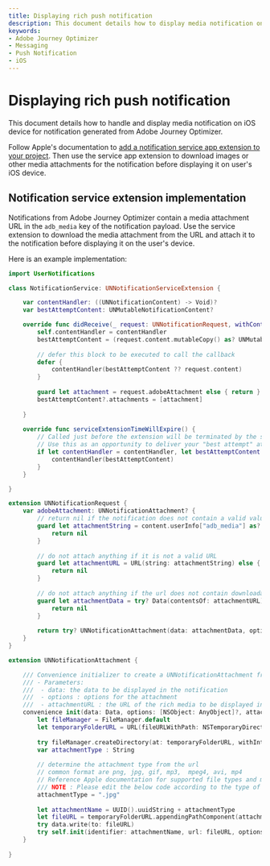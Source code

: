 ```yaml
---
title: Displaying rich push notification
description: This document details how to display media notification on iOS device for notification generated from Adobe Journey Optimizer.
keywords:
- Adobe Journey Optimizer
- Messaging
- Push Notification
- iOS
---
```


# Displaying rich push notification

This document details how to handle and display media notification on iOS device for notification generated from Adobe Journey Optimizer.

Follow Apple's documentation to [add a notification service app extension to your project](https://developer.apple.com/documentation/usernotifications/modifying_content_in_newly_delivered_notifications#2942063). Then use the service app extension to download images or other media attachments for the notification before displaying it on user's iOS device.

## Notification service extension implementation

 Notifications from Adobe Journey Optimizer contain a media attachment URL in the `adb_media` key of the notification payload. Use the service extension to download the media attachment from the URL and attach it to the notification before displaying it on the user's device.

 Here is an example implementation:

```swift
import UserNotifications

class NotificationService: UNNotificationServiceExtension {

    var contentHandler: ((UNNotificationContent) -> Void)?
    var bestAttemptContent: UNMutableNotificationContent?

    override func didReceive(_ request: UNNotificationRequest, withContentHandler contentHandler: @escaping (UNNotificationContent) -> Void) {
        self.contentHandler = contentHandler
        bestAttemptContent = (request.content.mutableCopy() as? UNMutableNotificationContent)
        
        // defer this block to be executed to call the callback
        defer {
            contentHandler(bestAttemptContent ?? request.content)
        }
        
        guard let attachment = request.adobeAttachment else { return }
        bestAttemptContent?.attachments = [attachment]
        
    }
    
    override func serviceExtensionTimeWillExpire() {
        // Called just before the extension will be terminated by the system.
        // Use this as an opportunity to deliver your "best attempt" at modified content, otherwise the original push payload will be used.
        if let contentHandler = contentHandler, let bestAttemptContent =  bestAttemptContent {
            contentHandler(bestAttemptContent)
        }
    }

}

extension UNNotificationRequest {
    var adobeAttachment: UNNotificationAttachment? {
        // return nil if the notification does not contain a valid value for adb_media key
        guard let attachmentString = content.userInfo["adb_media"] as? String else {
            return nil
        }
        
        // do not attach anything if it is not a valid URL
        guard let attachmentURL = URL(string: attachmentString) else {
            return nil
        }
        
        // do not attach anything if the url does not contain downloadable data
        guard let attachmentData = try? Data(contentsOf: attachmentURL) else {
            return nil
        }
        
        return try? UNNotificationAttachment(data: attachmentData, options: nil, attachmentURL: attachmentURL)
    }
}

extension UNNotificationAttachment {

    /// Convenience initializer to create a UNNotificationAttachment from a URL
    /// - Parameters:
    ///  - data: the data to be displayed in the notification
    ///  - options : options for the attachment
    ///  - attachmentURL : the URL of the rich media to be displayed in the notification
    convenience init(data: Data, options: [NSObject: AnyObject]?, attachmentURL: URL) throws {
        let fileManager = FileManager.default
        let temporaryFolderURL = URL(fileURLWithPath: NSTemporaryDirectory()).appendingPathComponent(ProcessInfo.processInfo.globallyUniqueString,
                                                                                                     isDirectory: true)
        try fileManager.createDirectory(at: temporaryFolderURL, withIntermediateDirectories: true, attributes: nil)
        var attachmentType : String
        
        // determine the attachment type from the url
        // common format are png, jpg, gif, mp3,  mpeg4, avi, mp4
        // Reference Apple documentation for supported file types and maximum size : https://developer.apple.com/documentation/usernotifications/unnotificationattachment
        /// NOTE : Please edit the below code according to the type of rich media notification that your app needs to support
        attachmentType = ".jpg"
        
        let attachmentName = UUID().uuidString + attachmentType
        let fileURL = temporaryFolderURL.appendingPathComponent(attachmentName)
        try data.write(to: fileURL)
        try self.init(identifier: attachmentName, url: fileURL, options: options)
    }
    
}
```
